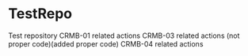 # TestRepo
Test repository
CRMB-01 related actions
CRMB-03 related actions (not proper code)(added proper code)
CRMB-04 related actions